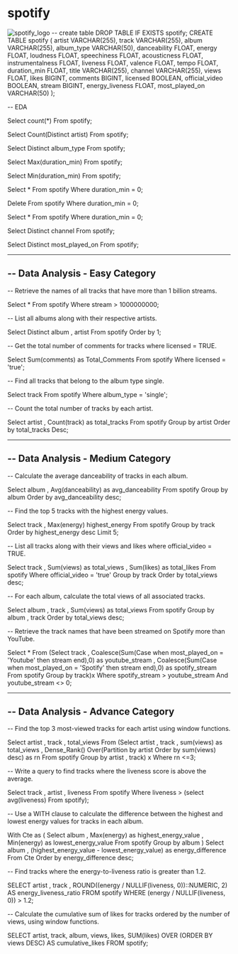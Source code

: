 # spotify
![spotify_logo](https://github.com/user-attachments/assets/b5930f43-82a5-4d00-a4e3-349ac8a2a67d)
-- create table
DROP TABLE IF EXISTS spotify;
CREATE TABLE spotify (
    artist VARCHAR(255),
    track VARCHAR(255),
    album VARCHAR(255),
    album_type VARCHAR(50),
    danceability FLOAT,
    energy FLOAT,
    loudness FLOAT,
    speechiness FLOAT,
    acousticness FLOAT,
    instrumentalness FLOAT,
    liveness FLOAT,
    valence FLOAT,
    tempo FLOAT,
    duration_min FLOAT,
    title VARCHAR(255),
    channel VARCHAR(255),
    views FLOAT,
    likes BIGINT,
    comments BIGINT,
    licensed BOOLEAN,
    official_video BOOLEAN,
    stream BIGINT,
    energy_liveness FLOAT,
    most_played_on VARCHAR(50)
);

-- EDA

Select count(*) From spotify;

Select Count(Distinct artist) From spotify;

Select Distinct album_type From spotify;

Select Max(duration_min) From spotify;

Select Min(duration_min) From spotify;

Select * From spotify 
Where duration_min = 0;

Delete From spotify
Where duration_min = 0;

Select * From spotify 
Where duration_min = 0;

Select Distinct channel From spotify;

Select Distinct most_played_on From spotify;

----------------------------------
-- Data Analysis - Easy Category
----------------------------------

-- Retrieve the names of all tracks that have more than 1 billion streams.

Select * 
From spotify
Where stream > 1000000000;

-- List all albums along with their respective artists.

Select Distinct album , artist
From spotify
Order by 1;

-- Get the total number of comments for tracks where licensed = TRUE.

Select Sum(comments) as Total_Comments
From spotify
Where licensed = 'true';

-- Find all tracks that belong to the album type single.

Select track
From spotify
Where album_type = 'single';

-- Count the total number of tracks by each artist.

Select artist , Count(track) as total_tracks
From spotify
Group by artist 
Order by total_tracks Desc;

------------------------------------
-- Data Analysis - Medium Category
------------------------------------

-- Calculate the average danceability of tracks in each album.

Select album , Avg(danceability) as avg_danceability
From spotify
Group by album
Order by avg_danceability desc;

-- Find the top 5 tracks with the highest energy values.

Select track , Max(energy) highest_energy
From spotify
Group by track
Order by highest_energy desc
Limit 5;

-- List all tracks along with their views and likes where official_video = TRUE.

Select track , Sum(views) as total_views , Sum(likes) as total_likes
From spotify 
Where official_video = 'true'
Group by track
Order by total_views desc;

-- For each album, calculate the total views of all associated tracks.

Select album , track , Sum(views) as total_views
From spotify
Group by album , track
Order by total_views desc;

-- Retrieve the track names that have been streamed on Spotify more than YouTube.

Select * 
From (Select track ,
	Coalesce(Sum(Case when most_played_on = 'Youtube' then stream end),0) as youtube_stream , 
	Coalesce(Sum(Case when most_played_on = 'Spotify' then stream end),0) as spotify_stream
From spotify
Group by track)x
Where spotify_stream > youtube_stream
And 
youtube_stream <> 0;

------------------------------------
-- Data Analysis - Advance Category
------------------------------------

-- Find the top 3 most-viewed tracks for each artist using window functions.

Select artist , track , total_views 
From (Select artist , track ,  sum(views) as total_views , 
Dense_Rank() Over(Partition by artist Order by sum(views) desc) as rn
From spotify
Group by artist , track) x
Where rn <=3;

-- Write a query to find tracks where the liveness score is above the average.

Select track , artist , liveness
From spotify
Where liveness > (select avg(liveness) From spotify);

-- Use a WITH clause to calculate the difference between the highest and lowest energy values for tracks in each album.

With Cte 
as (
Select album , Max(energy) as highest_energy_value , Min(energy) as lowest_energy_value
From spotify
Group by album
)
Select album , (highest_energy_value - lowest_energy_value) as energy_difference 
From Cte
Order by energy_difference desc;

-- Find tracks where the energy-to-liveness ratio is greater than 1.2.

SELECT artist , track , ROUND((energy / NULLIF(liveness, 0))::NUMERIC, 2) AS energy_liveness_ratio
FROM spotify
WHERE (energy / NULLIF(liveness, 0)) > 1.2;

-- Calculate the cumulative sum of likes for tracks ordered by the number of views, using window functions.

SELECT 
    artist,
    track,
    album,
    views,
    likes,
    SUM(likes) OVER (ORDER BY views DESC) AS cumulative_likes
FROM 
    spotify;
